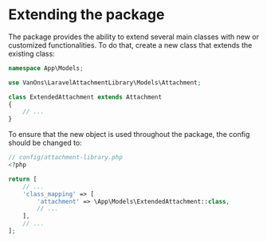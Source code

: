 # Extending the package

The package provides the ability to extend several main classes with new or customized functionalities. To do that, create a new class that extends the existing class:

```php
namespace App\Models;

use VanOns\LaravelAttachmentLibrary\Models\Attachment;

class ExtendedAttachment extends Attachment
{
    // ...
}
```

To ensure that the new object is used throughout the package, the config should be changed to:

```php
// config/attachment-library.php
<?php

return [
    // ...
    'class_mapping' => [
        'attachment' => \App\Models\ExtendedAttachment::class,
        // ...
    ],
    // ...
];
```

